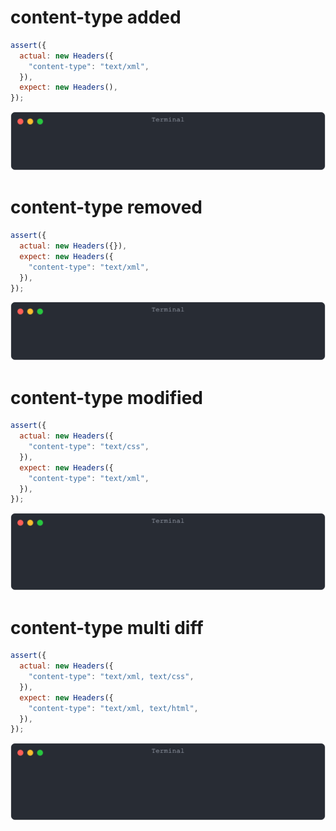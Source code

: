 # content-type added

```js
assert({
  actual: new Headers({
    "content-type": "text/xml",
  }),
  expect: new Headers(),
});
```

![img](<./headers/content-type added.svg>)

# content-type removed

```js
assert({
  actual: new Headers({}),
  expect: new Headers({
    "content-type": "text/xml",
  }),
});
```

![img](<./headers/content-type removed.svg>)

# content-type modified

```js
assert({
  actual: new Headers({
    "content-type": "text/css",
  }),
  expect: new Headers({
    "content-type": "text/xml",
  }),
});
```

![img](<./headers/content-type modified.svg>)

# content-type multi diff

```js
assert({
  actual: new Headers({
    "content-type": "text/xml, text/css",
  }),
  expect: new Headers({
    "content-type": "text/xml, text/html",
  }),
});
```

![img](<./headers/content-type multi diff.svg>)

